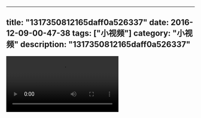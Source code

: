
---
title: "1317350812165daff0a526337"
date: 2016-12-09-00-47-38
tags: ["小视频"]
category: "小视频"
description: "1317350812165daff0a526337"
---
<video src="http://ohtsqip0g.bkt.clouddn.com/1317350812165daff0a526337.mp4" controls="controls"></video>
